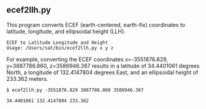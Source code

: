 ## ecef2llh.py

This program converts ECEF (earth-centered, earth-fix) coordinates to latitude, longitude, and ellipsoidal height (LLH).

```
ECEF to Latitude Longitude and Height
Usage: /Users/sat/bin/ecef2llh.py x y z
```

For example, converting the ECEF coordinates x=-3551876.829, y=3887786.860, z=3586946.387 results in a latitude of 34.4401061 degrees North, a longitude of 132.4147804 degrees East, and an ellipsoidal height of 233.362 meters.

```
$ ecef2llh.py -3551876.829 3887786.860 3586946.387

34.4401061 132.4147804 233.362
```

